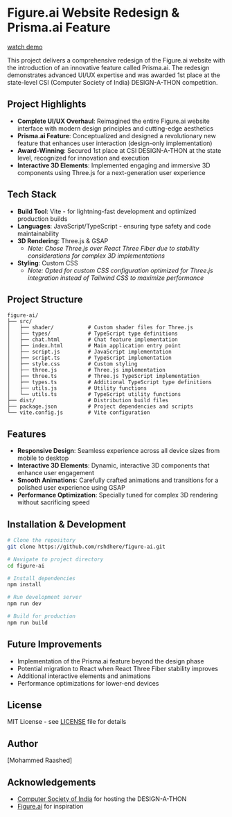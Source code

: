 # Figure.ai Website Redesign & Prisma.ai Feature

[watch demo](https://youtu.be/FN8iu29O4h0)


This project delivers a comprehensive redesign of the Figure.ai website with the introduction of an innovative feature called Prisma.ai. The redesign demonstrates advanced UI/UX expertise and was awarded 1st place at the state-level CSI (Computer Society of India) DESIGN-A-THON competition.

## Project Highlights
* **Complete UI/UX Overhaul**: Reimagined the entire Figure.ai website interface with modern design principles and cutting-edge aesthetics
* **Prisma.ai Feature**: Conceptualized and designed a revolutionary new feature that enhances user interaction (design-only implementation)
* **Award-Winning**: Secured 1st place at CSI DESIGN-A-THON at the state level, recognized for innovation and execution
* **Interactive 3D Elements**: Implemented engaging and immersive 3D components using Three.js for a next-generation user experience

## Tech Stack
* **Build Tool**: Vite - for lightning-fast development and optimized production builds
* **Languages**: JavaScript/TypeScript - ensuring type safety and code maintainability
* **3D Rendering**: Three.js & GSAP
   * *Note: Chose Three.js over React Three Fiber due to stability considerations for complex 3D implementations*
* **Styling**: Custom CSS
   * *Note: Opted for custom CSS configuration optimized for Three.js integration instead of Tailwind CSS to maximize performance*

## Project Structure
```
figure-ai/
├── src/
│   ├── shader/           # Custom shader files for Three.js
│   ├── types/            # TypeScript type definitions
│   ├── chat.html         # Chat feature implementation
│   ├── index.html        # Main application entry point
│   ├── script.js         # JavaScript implementation
│   ├── script.ts         # TypeScript implementation
│   ├── style.css         # Custom styling
│   ├── three.js          # Three.js implementation
│   ├── three.ts          # Three.js TypeScript implementation
│   ├── types.ts          # Additional TypeScript type definitions
│   ├── utils.js          # Utility functions
│   └── utils.ts          # TypeScript utility functions
├── dist/                 # Distribution build files
├── package.json          # Project dependencies and scripts
└── vite.config.js        # Vite configuration
```

## Features
* **Responsive Design**: Seamless experience across all device sizes from mobile to desktop
* **Interactive 3D Elements**: Dynamic, interactive 3D components that enhance user engagement
* **Smooth Animations**: Carefully crafted animations and transitions for a polished user experience using GSAP
* **Performance Optimization**: Specially tuned for complex 3D rendering without sacrificing speed

## Installation & Development
```bash
# Clone the repository
git clone https://github.com/rshdhere/figure-ai.git

# Navigate to project directory
cd figure-ai

# Install dependencies
npm install

# Run development server
npm run dev

# Build for production
npm run build
```


## Future Improvements
* Implementation of the Prisma.ai feature beyond the design phase
* Potential migration to React when React Three Fiber stability improves
* Additional interactive elements and animations
* Performance optimizations for lower-end devices

## License
MIT License - see [LICENSE](LICENSE) file for details

## Author
[Mohammed Raashed]

## Acknowledgements
* [Computer Society of India](https://www.csi-india.org/) for hosting the DESIGN-A-THON
* [Figure.ai](https://www.figure.ai/) for inspiration
